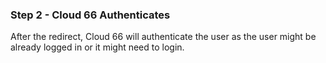 <!-- usedin: [ _general/Partners/partner-integration.md] -->


### Step 2 - Cloud 66 Authenticates

After the redirect, Cloud 66 will authenticate the user as the user might be already logged in or it might need to login. 

